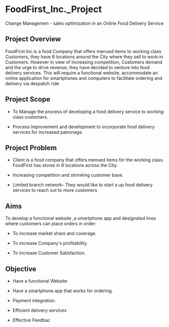 # FoodFirst_Inc._Project
Change Managemen - sales optimization in an Online Food Delivery Service

## Project Overview
FoodFirst Inc.is a food Company that offers menued items to working class Customers, they have 8 locations around the City where they sell to work-in Customers. However in view of increasing competition, Customers demand and the urge to drive revenue, they have decided to venture into food delivery services. This will require a functional website, accommodate an online application for smartphones and computers to facilitate ordering and delivery via despatch ride

## Project Scope
-  To Manage the process of developing a food delivery service to working class customers.

-  Process improvement and development to incorporate food delivery services for increased patronage.

## Project Problem
-  Client is a food company that offers menued items for the working class. FoodFirst has stores in 8 locations across the City.

-  Increasing competition and shrinking customer base.

-  Limited branch network- They would like to start a up food delivery services to reach out to more customers


## Aims
To develop a functional website ,a smartphone app and designated lines where customers can place orders in order:

-  To increase market share and coverage.

-  To increase Company's profitability.

-  To increase Customer Satisfaction.

  ## Objective
-  Have a functional Website

-  Have a smartphone app that works for ordering.

-  Payment integration.

-  Efficient delivery services

-  Effective Feedbac

